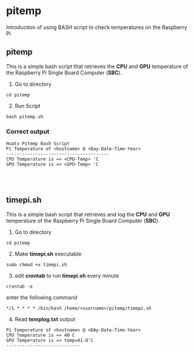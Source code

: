 # pitemp
Introduction of using BASH script to check temperatures on the Raspberry Pi

## pitemp
This is a simple bash script that retrieves the **CPU** and **GPU** temperature of the Raspberry Pi Single Board Computer (**SBC**).

1. Go to directory
```
cd pitemp
```

2. Run Script
```
bash pitemp.sh
```

### Correct output
```
Huats Pitemp Bash Script
Pi Temperature of <hostname> @ <Day-Date-Time-Year>
---------------------------------------
CPU Temperature is => <CPU-Temp> 'C
GPU Temperature is => <GPU-Temp> 'C

```
<br/><br/>

## timepi.sh
This is a simple bash script that retrieves and log the **CPU** and **GPU** temperature of the Raspberry Pi Single Board Computer (**SBC**).

1. Go to directory
```
cd pitemp
```

2. Make **timepi.sh** executable
```
sudo chmod +x timepi.sh
```

3. edit **crontab** to run **timepi.sh** every minute
```
crontab -e
```
enter the following command
```
*/1 * * * * /bin/bash /home/<username>/pitemp/timepi.sh
```

4. Read **templog.txt** output
```
Pi Temperature of <hostname> @ <DAy-Date-Time-Year>
CPU Temperature is => 40 C
GPU Temperature is => temp=41.0'C
----------------------------

```